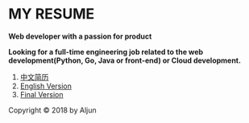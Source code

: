 # MY RESUME

**Web developer with a passion for product**

**Looking for a full-time engineering job related to the web development(Python, Go, Java or front-end) or Cloud development.**


1. [中文简历](https://github.com/salamer/resume/blob/master/resume.pdf)
2. [English Version](https://github.com/salamer/resume/blob/master/english_resume.pdf)
3. [Final Version](https://github.com/salamer/resume/blob/master/Chen%20Yangyang%20resume.pdf)


Copyright © 2018 by Aljun